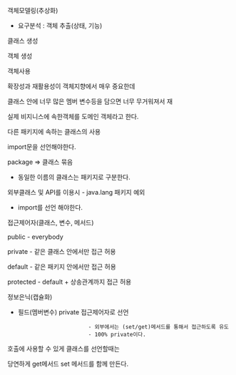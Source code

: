 객체모델링(추상화)

- 요구분석 : 객체 추출(상태, 기능)

클래스 생성



객체 생성



객체사용



확장성과 재활용성이 객체지향에서 매우 중요한데

클래스 안에 너무 많은 멤버 변수등을 담으면 너무 무거워져서 재



실제 비지니스에 속한객체를 도메인 객체라고 한다.



다른 패키지에 속하는 클래스의 사용



import문을 선언해야한다. 



package => 클래스 묶음

- 동일한 이름의 클래스는 패키지로 구분한다. 



외부클래스 및 API를 이용시 - java.lang 패키지 예외

- import를 선언 해야한다.



접근제어자(클래스, 변수, 메서드)

public - everybody

private - 같은 클래스 안에서만 접근 허용

default - 같은 패키지 안에서만 접근 허용

protected - default + 상송관계까지 접근 허용



정보은닉(캡슐화) 

- 필드(멤버변수) private 접근제어자로 선언

							- 외부에서는 (set/get)메서드를 통해서 접근하도록 유도
							- 100% private이다. 

호출에 사용할 수 있게 클래스를 선언할때는 

당연하게 get메서드 set 메서드를 함께 만든다. 





